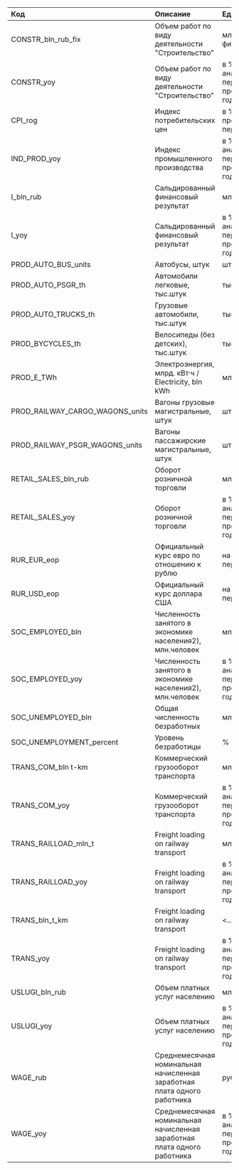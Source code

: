 | Код                             | Описание                                                                 | Ед.изм.                                     |
|:--------------------------------|:-------------------------------------------------------------------------|:--------------------------------------------|
| CONSTR_bln_rub_fix              | Объем работ по виду деятельности "Строительство"                         | млрд. руб. (в фикс. ценах)                  |
| CONSTR_yoy                      | Объем работ по виду деятельности "Строительство"                         | в % к аналогичному периоду предыдущего года |
| CPI_rog                         | Индекс потребительских цен                                               | в % к предыдущему периоду                   |
| IND_PROD_yoy                    | Индекс промышленного производства                                        | в % к аналогичному периоду предыдущего года |
| I_bln_rub                       | Сальдированный финансовый результат                                      | млрд. руб.                                  |
| I_yoy                           | Сальдированный финансовый результат                                      | в % к аналогичному периоду предыдущего года |
| PROD_AUTO_BUS_units             | Автобусы, штук                                                           | штук                                        |
| PROD_AUTO_PSGR_th               | Автомобили легковые, тыс.штук                                            | тыс.                                        |
| PROD_AUTO_TRUCKS_th             | Грузовые автомобили, тыс.штук                                            | тыс.                                        |
| PROD_BYCYCLES_th                | Велосипеды (без детских), тыс.штук                                       | тыс.                                        |
| PROD_E_TWh                      | Электроэнергия, млрд. кВт·ч / Electricity, bln kWh                       | млрд. кВт·ч                                 |
| PROD_RAILWAY_CARGO_WAGONS_units | Вагоны грузовые магистральные, штук                                      | штук                                        |
| PROD_RAILWAY_PSGR_WAGONS_units  | Вагоны пассажирские магистральные, штук                                  | штук                                        |
| RETAIL_SALES_bln_rub            | Оборот розничной торговли                                                | млрд. руб.                                  |
| RETAIL_SALES_yoy                | Оборот розничной торговли                                                | в % к аналогичному периоду предыдущего года |
| RUR_EUR_eop                     | Официальный курс евро по отношению к рублю                               | на конец периода                            |
| RUR_USD_eop                     | Официальный курс доллара США                                             | на конец периода                            |
| SOC_EMPLOYED_bln                | Численность занятого в экономике населения2), млн.человек                | млрд.                                       |
| SOC_EMPLOYED_yoy                | Численность занятого в экономике населения2), млн.человек                | в % к аналогичному периоду предыдущего года |
| SOC_UNEMPLOYED_bln              | Общая численность безработных                                            | млрд.                                       |
| SOC_UNEMPLOYMENT_percent        | Уровень безработицы                                                      | %                                           |
| TRANS_COM_bln t-km              | Коммерческий грузооборот транспорта                                      | млрд. т-км                                  |
| TRANS_COM_yoy                   | Коммерческий грузооборот транспорта                                      | в % к аналогичному периоду предыдущего года |
| TRANS_RAILLOAD_mln_t            | Freight loading on railway transport                                     | млн. т                                      |
| TRANS_RAILLOAD_yoy              | Freight loading on railway transport                                     | в % к аналогичному периоду предыдущего года |
| TRANS_bln_t_km                  | Freight loading on railway transport                                     | <...>                                       |
| TRANS_yoy                       | Freight loading on railway transport                                     | в % к аналогичному периоду предыдущего года |
| USLUGI_bln_rub                  | Объем платных услуг населению                                            | млрд. руб.                                  |
| USLUGI_yoy                      | Объем платных услуг населению                                            | в % к аналогичному периоду предыдущего года |
| WAGE_rub                        | Среднемесячная номинальная начисленная заработная плата одного работника | рублей                                      |
| WAGE_yoy                        | Среднемесячная номинальная начисленная заработная плата одного работника | в % к аналогичному периоду предыдущего года |